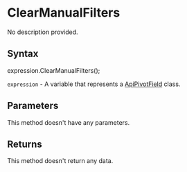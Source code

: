 # ClearManualFilters

No description provided.

## Syntax

expression.ClearManualFilters();

`expression` - A variable that represents a [ApiPivotField](../ApiPivotField.md) class.

## Parameters

This method doesn't have any parameters.

## Returns

This method doesn't return any data.